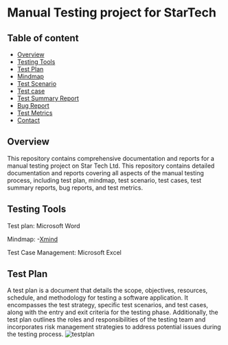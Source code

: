 
# Manual Testing project for StarTech




## Table of content
- [Overview](#overview)
- [Testing Tools](#testing-tools)
- [Test Plan](#test-plan)
- [Mindmap](#mindmap)
- [Test Scenario](#test-scenario)
- [Test case](#test-case)
- [Test Summary Report](#test-summary-report)
- [Bug Report](#bug-report)
- [Test Metrics](#test-metrics)
- [Contact](#contact)

## Overview
This repository contains comprehensive documentation and reports for a manual testing project on Star Tech Ltd. This repository contains detailed documentation and reports covering all aspects of the manual testing process, including test plan, mindmap, test scenario, test cases, test summary reports, bug reports, and test metrics.

## Testing Tools
Test plan: Microsoft Word

Mindmap: -[Xmind](https://xmind.app/download/?fbclid=IwAR1RHoYK2xm2ay9XU6mQKowyQhYlrr3urPm95NVfFx1V5la8xu6hsXGAgQ8)

Test Case Management: Microsoft Excel

## Test Plan
A test plan is a document that details the scope, objectives, resources, schedule, and methodology for testing a software application. It encompasses the test strategy, specific test scenarios, and test cases, along with the entry and exit criteria for the testing phase. Additionally, the test plan outlines the roles and responsibilities of the testing team and incorporates risk management strategies to address potential issues during the testing process.
![testplan](https://github.com/tanjinarahmanprova/manual-testing-for-startech/assets/129376867/53fde751-6f8e-4db2-be9e-5f148570db3e)

